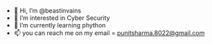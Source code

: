 - 👋 Hi, I’m @beastinvains
- 👀 I’m interested in Cyber Security
- 🌱 I’m currently learning phython
- 📫 you can reach me on my email = punitsharma.8022@gmail.com

<!---
beastinvains/beastinvains is a ✨ special ✨ repository because its `README.md` (this file) appears on your GitHub profile.
You can click the Preview link to take a look at your changes.
--->
